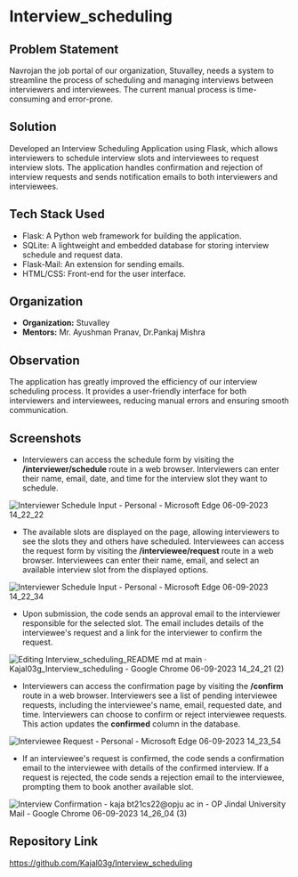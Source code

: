 # Interview_scheduling

## Problem Statement

Navrojan the job portal of our organization, Stuvalley, needs a system to streamline the process of scheduling and managing interviews between interviewers and interviewees. The current manual process is time-consuming and error-prone.

## Solution

Developed an Interview Scheduling Application using Flask, which allows interviewers to schedule interview slots and interviewees to request interview slots. The application handles confirmation and rejection of interview requests and sends notification emails to both interviewers and interviewees.

## Tech Stack Used

- Flask: A Python web framework for building the application.
- SQLite: A lightweight and embedded database for storing interview schedule and request data.
- Flask-Mail: An extension for sending emails.
- HTML/CSS: Front-end for the user interface.

## Organization

- **Organization:** Stuvalley
- **Mentors:** Mr. Ayushman Pranav, Dr.Pankaj Mishra

## Observation

The application has greatly improved the efficiency of our interview scheduling process. It provides a user-friendly interface for both interviewers and interviewees, reducing manual errors and ensuring smooth communication.

## Screenshots
- Interviewers can access the schedule form by visiting the **/interviewer/schedule** route in a web browser. Interviewers can enter their name, email, date, and time for the interview slot they want to schedule.
  
![Interviewer Schedule Input - Personal - Microsoft​ Edge 06-09-2023 14_22_22](https://github.com/Kajal03g/Interview_scheduling/assets/120003423/715094d8-2e11-4edf-aa63-1afce5f14a48)

- The available slots are displayed on the page, allowing interviewers to see the slots they and others have scheduled. Interviewees can access the request form by visiting the **/interviewee/request** route in a web browser. Interviewees can enter their name, email, and select an available interview slot from the displayed options.

![Interviewer Schedule Input - Personal - Microsoft​ Edge 06-09-2023 14_22_34](https://github.com/Kajal03g/Interview_scheduling/assets/120003423/1f79dfa8-ad73-4e1e-9ee3-245f8821a9e1)

- Upon submission, the code sends an approval email to the interviewer responsible for the selected slot. The email includes details of the interviewee's request and a link for the interviewer to confirm the request.

![Editing Interview_scheduling_README md at main · Kajal03g_Interview_scheduling - Google Chrome 06-09-2023 14_24_21 (2)](https://github.com/Kajal03g/Interview_scheduling/assets/120003423/9b9b1e30-24c5-450b-aa38-5bca4969d30f)

- Interviewers can access the confirmation page by visiting the **/confirm** route in a web browser. Interviewers see a list of pending interviewee requests, including the interviewee's name, email, requested date, and time. Interviewers can choose to confirm or reject interviewee requests. This action updates the **confirmed** column in the database.

![Interviewee Request - Personal - Microsoft​ Edge 06-09-2023 14_23_54](https://github.com/Kajal03g/Interview_scheduling/assets/120003423/d93dee70-821f-4eaf-acca-d5701f26a675)

- If an interviewee's request is confirmed, the code sends a confirmation email to the interviewee with details of the confirmed interview.
If a request is rejected, the code sends a rejection email to the interviewee, prompting them to book another available slot.

![Interview Confirmation - kaja bt21cs22@opju ac in - OP Jindal University Mail - Google Chrome 06-09-2023 14_26_04 (3)](https://github.com/Kajal03g/Interview_scheduling/assets/120003423/f0f1c804-58d0-4821-b0e4-b0ecbdf25166)



## Repository Link

https://github.com/Kajal03g/Interview_scheduling

